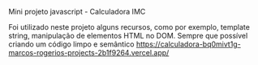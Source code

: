 Mini projeto javascript - Calculadora IMC

 Foi utilizado neste projeto alguns recursos, como por exemplo,
 template string, manipulação de elementos HTML no DOM.
 Sempre que possível criando um código limpo e semântico
https://calculadora-bq0mivt1g-marcos-rogerios-projects-2b1f9264.vercel.app/
